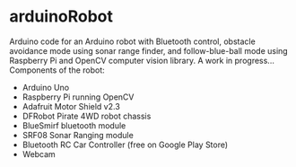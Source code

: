 # arduinoRobot
Arduino code for an Arduino robot with Bluetooth control, obstacle avoidance mode using sonar range finder, and follow-blue-ball mode using Raspberry Pi and OpenCV computer vision library. A work in progress... Components of the robot:

- Arduino Uno
- Raspberry Pi running OpenCV
- Adafruit Motor Shield v2.3
- DFRobot Pirate 4WD robot chassis
- BlueSmirf bluetooth module
- SRF08 Sonar Ranging module
- Bluetooth RC Car Controller (free on Google Play Store)
- Webcam 
